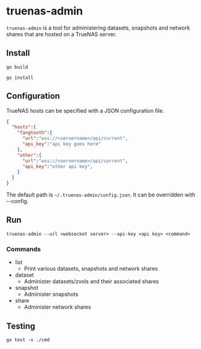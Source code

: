 # truenas-admin

`truenas-admin` is a tool for administering datasets, snapshots and network shares that are hosted on a TrueNAS server.

## Install

`go build`

`go install`

## Configuration

TrueNAS hosts can be specified with a JSON configuration file.

```json
{
  "hosts":{
    "fangtooth":{
      "url":"wss://<servername>/api/current",
      "api_key":"api key goes here"
    },
    "other":{
      "url":"wss://<servername>/api/current",
      "api_key":"other api key",
    }
  }
}
```

The default path is `~/.truenas-admin/config.json`. It can be overridden with --config.

## Run

`truenas-admin --url <websocket server> --api-key <api key> <command>`

### Commands

- list
	- Print various datasets, snapshots and network shares
- dataset
	- Administer datasets/zvols and their associated shares
- snapshot
	- Administer snapshots
- share
	- Administer network shares

## Testing

`go test -v ./cmd`

